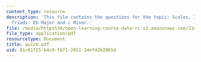 ```yaml
---
content_type: resource
description: 'This file contains the questions for the topic: Scales, Intervals, and
  Triads: Eb Major and c Minor.'
file: /media/https%3A/open-learning-course-data-rc.s3.amazonaws.com/21m-301-harmony-and-counterpoint-i-spring-2005/81c61f25b4c9f671285124efd2b2065d_quiz6.pdf
file_type: application/pdf
resourcetype: Document
title: quiz6.pdf
uid: 81c61f25-b4c9-f671-2851-24efd2b2065d
---
```

